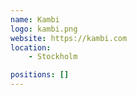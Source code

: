 ```yaml
---
name: Kambi
logo: kambi.png
website: https://kambi.com
location:
    - Stockholm

positions: []
---
```

